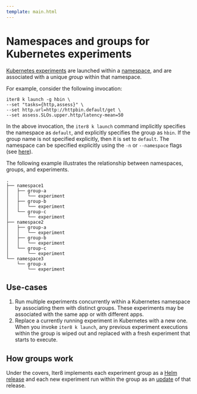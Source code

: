 ```yaml
---
template: main.html
---
```


# Namespaces and groups for Kubernetes experiments

[Kubernetes experiments](../../getting-started/concepts.md#kubernetes-experiments) are launched within a [namespace](https://kubernetes.io/docs/concepts/overview/working-with-objects/namespaces/), and are associated with a unique *group* within that namespace.

For example, consider the following invocation:

```shell
iter8 k launch -g hbin \
--set "tasks={http,assess}" \
--set http.url=http://httpbin.default/get \
--set assess.SLOs.upper.http/latency-mean=50
```

In the above invocation, the `iter8 k launch` command implicitly specifies the namespace as `default`, and explicitly specifies the group as `hbin`. If the group name is not specified explicitly, then it is set to `default`. The namespace can be specified explicitly using the `-n` or `--namespace` flags (see [here](../commands/iter8_k_launch.md#options-inherited-from-parent-commands)).

The following example illustrates the relationship between namespaces, groups, and experiments.

```shell
.
├── namespace1
│   ├── group-a
│   │   └── experiment
│   ├── group-b
│   │   └── experiment
│   └── group-c
│       └── experiment
├── namespace2
│   ├── group-a
│   │   └── experiment
│   ├── group-b
│   │   └── experiment
│   └── group-c
│       └── experiment
└── namespace3
    └── group-x
        └── experiment
```

## Use-cases

1.  Run multiple experiments concurrently within a Kubernetes namespace by associating them with distinct groups. These experiments may be associated with the same app or with different apps.
2.  Replace a currently running experiment in Kubernetes with a new one. When you invoke `iter8 k launch`, any previous experiment executions within the group is wiped out and replaced with a fresh experiment that starts to execute.

## How groups work

Under the covers, Iter8 implements each experiment group as a [Helm release](https://helm.sh/docs/glossary/#release) and each new experiment run within the group as an [update](https://helm.sh/docs/glossary/#release-number-release-version) of that release.
